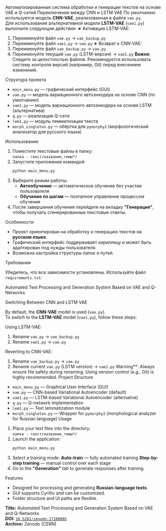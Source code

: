 Автоматизированная система обработки и генерации текстов на основе VAE и Q-сетей
Переключение между CNN и LSTM VAE
По умолчанию используется модель **CNN-VAE**, реализованная в файле `vae.py`.  
Для использования альтернативной модели **LSTM-VAE** (`vae1.py`) выполните следующие действия:
➤ Активация LSTM-VAE:
1. Переименуйте файл `vae.py` → `vae_backup.py`
2. Переименуйте файл `vae1.py` → `vae.py`
 ➤ Возврат к CNN-VAE:
1. Переименуйте файл `vae_backup.py` → `vae.py`
2. Переименуйте текущий `vae.py` (LSTM-версия) → `vae1.py`
**Важно**: Следите за целостностью файлов. Рекомендуется использовать систему контроля версий (например, Git) перед внесением изменений.

Структура проекта

- `main_menu.py` — графический интерфейс (GUI)
- `vae.py` — модель вариационного автоэнкодера на основе CNN (по умолчанию)
- `vae1.py` — модель вариационного автоэнкодера на основе LSTM (альтернатива)
- `q.py` — реализация Q-сети
- `lem1.py` — модуль лемматизации текста
- `morph_singleton.py` — обёртка для `pymorphy2` (морфологический анализатор для русского языка)

Использование

1. Поместите текстовые файлы в папку:  
   `папка - текст/название_темы*/`
2. Запустите приложение командой:  
   ```bash
   python main_menu.py
   ```
3. Выберите режим работы:
   - **Автообучение** — автоматическое обучение без участия пользователя
   - **Обучение по шагам** — поэтапное управление процессом обучения
4. После завершения обучения перейдите на вкладку **"Генерация"**, чтобы получать сгенерированные текстовые ответы.

Особенности

- Проект ориентирован на обработку и генерацию текстов на **русском языке**.
- Графический интерфейс поддерживает кириллицу и может быть адаптирован под нужды пользователя.
- Возможна настройка структуры папок и путей.


Требования

Убедитесь, что все зависимости установлены. Используйте файл `requirements.txt`:


Automated Text Processing and Generation System Based on VAE and Q-Networks

 Switching Between CNN and LSTM VAE

By default, the **CNN-VAE** model is used (`vae.py`).  
To switch to the **LSTM-VAE** model (`vae1.py`), follow these steps:

 Using LSTM-VAE:
1. Rename `vae.py` → `vae_backup.py`
2. Rename `vae1.py` → `vae.py`

 Reverting to CNN-VAE:
1. Rename `vae_backup.py` → `vae.py`
2. Rename current `vae.py` (LSTM version) → `vae1.py`
Warning**: Always ensure file safety during renaming. Using version control (e.g., Git) is highly recommended. Project Structure

- `main_menu.py` — Graphical User Interface (GUI)
- `vae.py` — CNN-based Variational Autoencoder (default)
- `vae1.py` — LSTM-based Variational Autoencoder (alternative)
- `q.py` — Q-network implementation
- `lem1.py` — Text lemmatization module
- `morph_singleton.py` — Wrapper for `pymorphy2` (morphological analyzer for Russian language)
 Usage

1. Place your text files into the directory:  
   `папка - текст/название_темы*/`
2. Launch the application:  
   ```bash
   python main_menu.py
   ```
3. Select a training mode:
**Auto-train** — fully automated training
**Step-by-step training** — manual control over each stage
4. Go to the **"Generation"** tab to generate responses after training.

Features

- Designed for processing and generating **Russian-language texts**.
- GUI supports Cyrillic and can be customized.
- Folder structure and UI paths are flexible.

**Title:** Automated Text Processing and Generation System Based on VAE and Q-Networks  
**DOI:** [`10.5281/zenodo.17180095`](https://doi.org/10.5281/zenodo.17180095)  
**Archive:** Zenodo (CERN)

